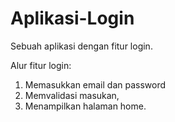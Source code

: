 # Aplikasi-Login
Sebuah aplikasi dengan fitur login.

Alur fitur login:
1. Memasukkan email dan password
2. Memvalidasi masukan,
3. Menampilkan halaman home.
